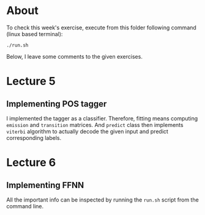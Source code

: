 # About
To check this week's exercise, execute from this folder following command (linux based terminal):

```
./run.sh
```

Below, I leave some comments to the given exercises.

# Lecture 5
## Implementing POS tagger
I implemented the tagger as a classifier. Therefore, fitting means computing
`emission` and `transition` matrices. And `predict` class then implements
`viterbi` algorithm to actually decode the given input and predict
corresponding labels.

# Lecture 6
## Implementing FFNN
All the important info can be inspected by running the `run.sh` script from the
command line.
